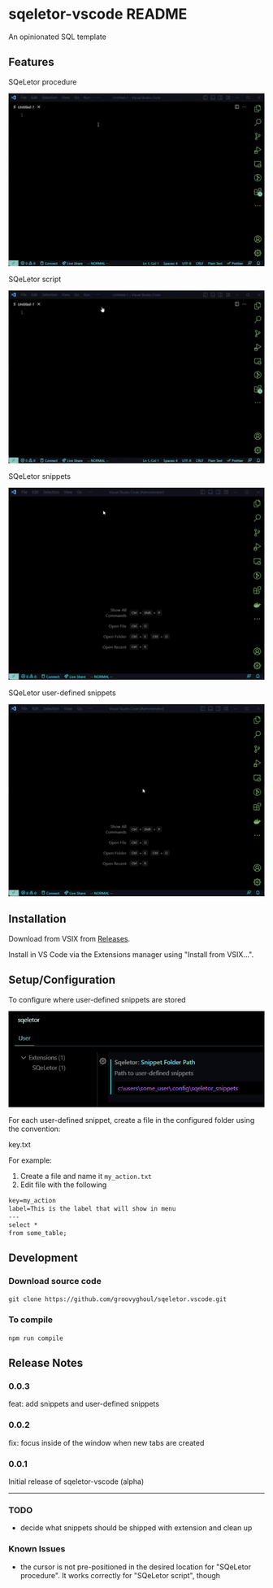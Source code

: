 # sqeletor-vscode README

An opinionated SQL template

## Features

SQeLetor procedure

![SQeLetor procedure](images/procedure_example.gif)

SQeLetor script

![SQeLetor script](images/script_example.gif)

SQeLetor snippets

![SQeLetor snippets](images/snippets.gif)

SQeLetor user-defined snippets

![SQeLetor user-defined snippets](images/user_defined_snippets.gif)

## Installation

Download from VSIX from [Releases](https://github.com/groovyghoul/sqeletor.vscode/releases).

Install in VS Code via the Extensions manager using "Install from VSIX...". 

## Setup/Configuration

To configure where user-defined snippets are stored

![settings](images/settings.png)

For each user-defined snippet, create a file in the configured folder using the convention:

key.txt 

For example:

1. Create a file and name it `my_action.txt`
2. Edit file with the following

```
key=my_action
label=This is the label that will show in menu
---
select *
from some_table;
```

## Development

### Download source code

`git clone https://github.com/groovyghoul/sqeletor.vscode.git`

### To compile

`npm run compile`

## Release Notes

### 0.0.3

feat: add snippets and user-defined snippets

### 0.0.2

fix: focus inside of the window when new tabs are created

### 0.0.1

Initial release of sqeletor-vscode (alpha)

---

### TODO

* decide what snippets should be shipped with extension and clean up

### Known Issues

* the cursor is not pre-positioned in the desired location for "SQeLetor procedure". It works correctly for "SQeLetor script", though
